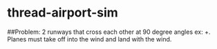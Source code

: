 # thread-airport-sim
##Problem:
2 runways that cross each other at 90 degree angles ex: +.
Planes must take off into the wind and land with the wind.
